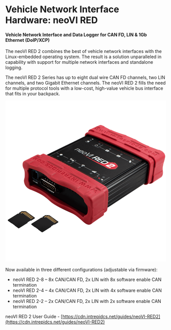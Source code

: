 # Vehicle Network Interface Hardware: neoVI RED

#### Vehicle Network Interface and Data Logger for CAN FD, LIN & 1Gb Ethernet (DoIP/XCP)&#x20;

The neoVI RED 2 combines the best of vehicle network interfaces with the Linux-embedded operating system. The result is a solution unparalleled in capability with support for multiple network interfaces and standalone logging.&#x20;

The neoVI RED 2 Series has up to eight dual wire CAN FD channels, two LIN channels, and two Gigabit Ethernet channels. The neoVI RED 2 fills the need for multiple protocol tools with a low-cost, high-value vehicle bus interface that fits in your backpack.

![Figure 1: The neoVI RED 2 supports many in-vehicle network protocols and can run standalone.](../.gitbook/assets/red2.png)

Now available in three different configurations (adjustable via firmware):

* neoVI RED 2-8 – 8x CAN/CAN FD, 2x LIN with 8x software enable CAN termination&#x20;
* neoVI RED 2-4 – 4x CAN/CAN FD, 2x LIN with 4x software enable CAN termination
* neoVI RED 2-2 – 2x CAN/CAN FD, 2x LIN with 2x software enable CAN termination

neoVI RED 2 User Guide - [https://cdn.intrepidcs.net/guides/neoVI-RED2](https://cdn.intrepidcs.net/guides/neoVI-RED2)
